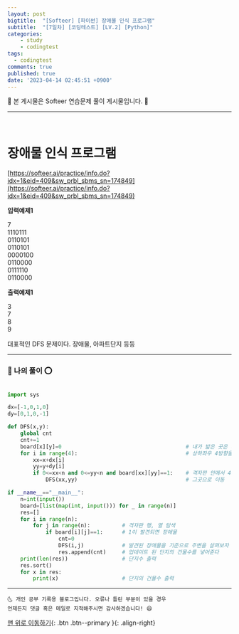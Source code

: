```yaml
---
layout: post
bigtitle:  "[Softeer] [파이썬] 장애물 인식 프로그램"
subtitle:  "[7일차] [코딩테스트] [LV.2] [Python]"
categories:
    - study
    - codingtest
tags:
  - codingtest
comments: true
published: true
date: '2023-04-14 02:45:51 +0900'
---
```


🎀 본 게시물은 Softeer 연습문제 풀이 게시물입니다. 🎀 

---
<br>

# 장애물 인식 프로그램

[https://softeer.ai/practice/info.do?idx=1&eid=409&sw_prbl_sbms_sn=174849](https://softeer.ai/practice/info.do?idx=1&eid=409&sw_prbl_sbms_sn=174849)


__입력예제1__

7               <br>
1110111         <br>
0110101         <br>
0110101         <br>
0000100         <br>
0110000         <br>
0111110         <br>
0110000         <br>

__출력예제1__

3            <br>
7            <br>
8            <br>
9            <br>

대표적인 DFS 문제이다. 
장애물, 아파트단지 등등 

---

### 🚀 나의 풀이 ⭕

```python

import sys

dx=[-1,0,1,0]
dy=[0,1,0,-1]

def DFS(x,y):
    global cnt
    cnt+=1
    board[x][y]=0                                       # 내가 밟은 곳은 다시 확인 안할 거니 0으로 만들고
    for i in range(4):                                  # 상하좌우 4방향을을 살핀다
        xx=x+dx[i]
        yy=y+dy[i]
        if 0<=xx<n and 0<=yy<n and board[xx][yy]==1:    # 격자판 안에서 4방향중 1인곳이 있는것을 확인하면
            DFS(xx,yy)                                  # 그곳으로 이동

if __name__=="__main__":
    n=int(input())  
    board=[list(map(int, input())) for _ in range(n)]
    res=[]
    for i in range(n):
        for j in range(n):          # 격자판 행, 열 탐색
            if board[i][j]==1:      # 1이 발견되면 장애물
                cnt=0
                DFS(i,j)            # 발견된 장애물을 기준으로 주변을 살펴보자
                res.append(cnt)     # 업데이트 된 단지의 건물수를 넣어준다
    print(len(res))                 # 단지수 출력
    res.sort()
    for x in res:
        print(x)                    # 단지의 건물수 출력


```


***
    🌜 개인 공부 기록용 블로그입니다. 오류나 틀린 부분이 있을 경우 
    언제든지 댓글 혹은 메일로 지적해주시면 감사하겠습니다! 😄

[맨 위로 이동하기](#){: .btn .btn--primary }{: .align-right}